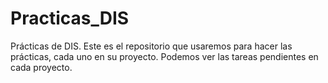 # Practicas_DIS
Prácticas de DIS. Este es el repositorio que usaremos para hacer las prácticas, cada uno en su proyecto. Podemos ver las tareas pendientes en cada proyecto.
